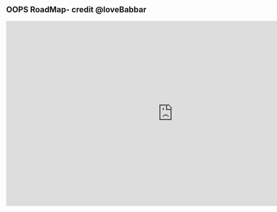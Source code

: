 ## OOPS RoadMap- credit @loveBabbar
<iframe style="border:none" width="900" height="500" src="https://whimsical.com/embed/YbSgLatbWQ4R5paV7EgqFw" allowfullscreen></iframe>
